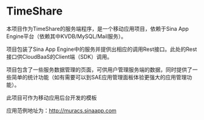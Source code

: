 TimeShare
============

本项目作为TimeShare的服务端程序，是一个移动应用项目，依赖于Sina App Engine平台（依赖其中KVDB/MySQL/Mail服务）。

项目包装了Sina App Engine中的服务并提供出相应的调用Rest接口。此处的Rest接口供CloudBaaS的Client端（SDK）调用。

项目包含了一些服务数据管理的页面，可供用户管理服务端的数据，同时提供了一些简单的统计功能（如有需要可以到SAE应用管理面板体验更强大的应用管理功能）。

此项目可作为移动应用后台开发的模板

应用范例地址为：http://muracs.sinaapp.com

